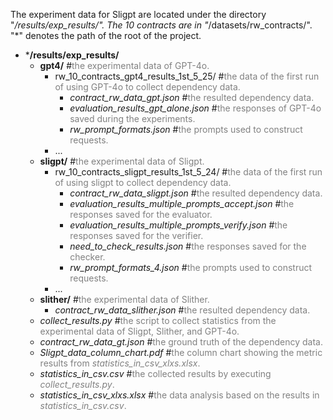 The experiment data for Sligpt are located under the directory "*/results/exp_results/". The 10 contracts are in "*/datasets/rw_contracts/". "*" denotes the path of the root of the project.

- ***/results/exp_results/**
  - **gpt4/** #<span style="color: gray;">the experimental data of GPT-4o. </span>
    - rw_10_contracts_gpt4_results_1st_5_25/ #<span style="color: gray;">the data of the first run of using GPT-4o to collect dependency data.</span>
      - _contract_rw_data_gpt.json_ #<span style="color: gray;">the resulted dependency data.</span>
      - _evaluation_results_gpt_alone.json_ #<span style="color: gray;">the responses of GPT-4o saved during the experiments.</span>
      - _rw_prompt_formats.json_ #<span style="color: gray;">the prompts used to construct requests.</span>
    - ...
  - **sligpt/** #<span style="color: gray;">the experimental data of Sligpt.</span>  
    - rw_10_contracts_sligpt_results_1st_5_24/ #<span style="color: gray;">the data of the first run of using sligpt to collect dependency data.</span>
      - _contract_rw_data_sligpt.json_ #<span style="color: gray;">the resulted dependency data.</span>
      - _evaluation_results_multiple_prompts_accept.json_ #<span style="color: gray;">the responses saved for the evaluator.</span>
      - _evaluation_results_multiple_prompts_verify.json_ #<span style="color: gray;">the responses saved for the verifier.</span>
      - _need_to_check_results.json_ #<span style="color: gray;">the responses saved for the checker.</span>
      - _rw_prompt_formats_4.json_ #<span style="color: gray;">the prompts used to construct requests.</span>
    - ...
  - **slither/** #<span style="color: gray;">the experimental data of Slither.</span> 
    - _contract_rw_data_slither.json_ #<span style="color: gray;">the resulted dependency data.</span>
  - _collect_results.py_ #<span style="color: gray;">the script to collect statistics from the experimental data of Sligpt, Slither, and GPT-4o.</span>
  - _contract_rw_data_gt.json_ #<span style="color: gray;">the ground truth of the dependency data. </span> 
  - _Sligpt_data_column_chart.pdf_ #<span style="color: gray;">the column chart showing the metric results from _statistics_in_csv_xlxs.xlsx_.</span>
  - _statistics_in_csv.csv_ #<span style="color: gray;">the collected results by executing _collect_results.py_.</span>
  - _statistics_in_csv_xlxs.xlsx_ #<span style="color: gray;">the data analysis based on the results in _statistics_in_csv.csv_.</span>

